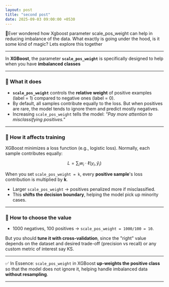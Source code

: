 ```yaml
---
layout: post
title: "second post"
date: 2025-09-03 09:00:00 +0530
---
```

🎉Ever wondered how Xgboost parameter scale_pos_weight can help in reducing imbalance of the data. What exactly is going under the hood, is it some kind of magic? Lets explore this together

---
In **XGBoost**, the parameter **`scale_pos_weight`** is specifically designed to help when you have **imbalanced classes** 

---

### 🔹 What it does

* **`scale_pos_weight`** controls the **relative weight** of positive examples (label = 1) compared to negative ones (label = 0).
* By default, all samples contribute equally to the loss. But when positives are rare, the model tends to ignore them and predict mostly negatives.
* Increasing `scale_pos_weight` tells the model: *"Pay more attention to misclassifying positives."*

---

### 🔹 How it affects training

XGBoost minimizes a loss function (e.g., logistic loss). Normally, each sample contributes equally:

$$
L = \sum_i w_i \cdot \ell(y_i, \hat{y}_i)
$$

When you set `scale_pos_weight = k`, every **positive sample**'s loss contribution is multiplied by **k**.

* Larger `scale_pos_weight` → positives penalized more if misclassified.
* This **shifts the decision boundary**, helping the model pick up minority cases.

---

### 🔹 How to choose the value

* 1000 negatives, 100 positives → `scale_pos_weight = 1000/100 = 10`.

But you should **tune it with cross-validation**, since the "right" value depends on the dataset and desired trade-off (precision vs recall) or any custom metric of interest say KS.

---

✅ In Essence:
`scale_pos_weight` in XGBoost **up-weights the positive class** so that the model does not ignore it, helping handle imbalanced data **without resampling**.

---

